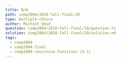 ```yaml
---
title: N/A
path: comp2804/2018-fall-final/10
type: multiple-choice
author: Michiel Smid
question: comp2804/2018-fall-final/10/question.ts
solution: comp2804/2018-fall-final/10/solution.md
tags:
  - comp2804
  - comp2804-final
  - comp2804-recursive-functions-(4.1)
---
```

